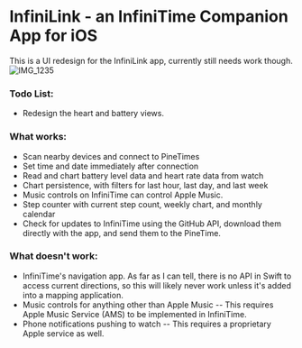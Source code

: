 # InfiniLink - an InfiniTime Companion App for iOS

This is a UI redesign for the InfiniLink app, currently still needs work though.
![IMG_1235](https://user-images.githubusercontent.com/87885710/166810295-43358d55-6eaf-4525-a45b-bf90b5b34965.png)



### Todo List:
- Redesign the heart and battery views.

### What works:
- Scan nearby devices and connect to PineTimes
- Set time and date immediately after connection
- Read and chart battery level data and heart rate data from watch
- Chart persistence, with filters for last hour, last day, and last week
- Music controls on InfiniTime can control Apple Music.
- Step counter with current step count, weekly chart, and monthly calendar
- Check for updates to InfiniTime using the GitHub API, download them directly with the app, and send them to the PineTime. 

### What doesn't work:
- InfiniTime's navigation app. As far as I can tell, there is no API in Swift to access current directions, so this will likely never work unless it's added into a mapping application.
- Music controls for anything other than Apple Music -- This requires Apple Music Service (AMS) to be implemented in InfiniTime.
- Phone notifications pushing to watch -- This requires a proprietary Apple service as well.

